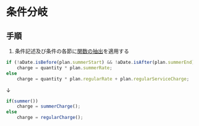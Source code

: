 # 条件分岐

## 手順
1. 条件記述及び条件の各節に[関数の抽出](関数の抽出.md)を適用する

```js
if (!aDate.isBefore(plan.summerStart) && !aDate.isAfter(plan.summerEnd))
	charge = quantity * plan.summerRate;
else
	charge = quantity * plan.regularRate + plan.regularServiceCharge;
```
↓
```js
if(summer())
	charge = summerCharge();
else
	charge = regularCharge();
```